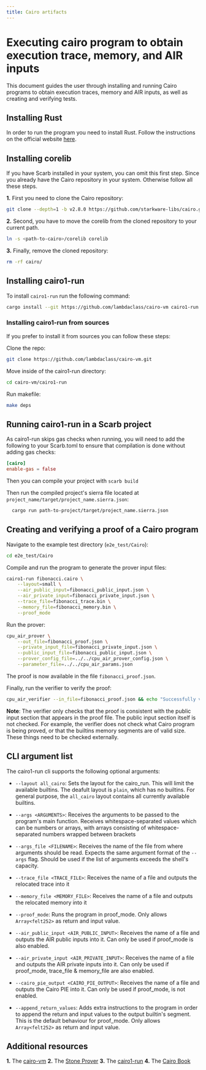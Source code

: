 ```yaml
---
title: Cairo artifacts
---
```


# Executing cairo program to obtain execution trace, memory, and AIR inputs

This document guides the user through installing and running Cairo programs to obtain execution traces, memory and AIR inputs, as well as creating and verifying tests.

## Installing Rust

In order to run the program you need to install Rust. Follow the instructions on the official website [here](https://www.rust-lang.org/tools/install).

## Installing corelib

If you have Scarb installed in your system, you can omit this first step. Since you already have the Cairo repository in your system. Otherwise follow all these steps.

**1.** First you need to clone the Cairo repository:
```bash
git clone --depth=1 -b v2.8.0 https://github.com/starkware-libs/cairo.git
```

**2.** Second, you have to move the corelib from the cloned repository to your current path.
```bash
ln -s <path-to-cairo>/corelib corelib
```

**3.** Finally, remove the cloned repository:
```bash
rm -rf cairo/
```

## Installing cairo1-run
To install `cairo1-run` run the following command:

```bash
cargo install --git https://github.com/lambdaclass/cairo-vm cairo1-run
```

### Installing cairo1-run from sources
If you prefer to install it from sources you can follow these steps:

Clone the repo:
```bash
git clone https://github.com/lambdaclass/cairo-vm.git
```

Move inside of the cairo1-run directory:
```bash
cd cairo-vm/cairo1-run
```

Run makefile:
```bash
make deps
```


## Running cairo1-run in a Scarb project
As cairo1-run skips gas checks when running, you will need to add the following to your Scarb.toml to ensure that compilation is done without adding gas checks:

```toml
[cairo]
enable-gas = false
```

Then you can compile your project with `scarb build`

Then run the compiled project's sierra file located at `project_name/target/project_name.sierra.json`:

```bash
  cargo run path-to-project/target/project_name.sierra.json 
```


## Creating and verifying a proof of a Cairo program


Navigate to the example test directory (`e2e_test/Cairo`):

```bash
cd e2e_test/Cairo
```

Compile and run the program to generate the prover input files:

```bash
cairo1-run fibonacci.cairo \
    --layout=small \
    --air_public_input=fibonacci_public_input.json \
    --air_private_input=fibonacci_private_input.json \
    --trace_file=fibonacci_trace.bin \
    --memory_file=fibonacci_memory.bin \
    --proof_mode
```

Run the prover:
```bash
cpu_air_prover \
    --out_file=fibonacci_proof.json \
    --private_input_file=fibonacci_private_input.json \
    --public_input_file=fibonacci_public_input.json \
    --prover_config_file=../../cpu_air_prover_config.json \
    --parameter_file=../../cpu_air_params.json
```

The proof is now available in the file `fibonacci_proof.json`.

Finally, run the verifier to verify the proof:
```bash
cpu_air_verifier --in_file=fibonacci_proof.json && echo "Successfully verified example proof."
```

**Note**: The verifier only checks that the proof is consistent with the public input section that appears in the proof file. The public input section itself is not checked. For example, the verifier does not check what Cairo program is being proved, or that the builtins memory segments are of valid size. These things need to be checked externally.


## CLI argument list

The cairo1-run cli supports the following optional arguments:

* `--layout all_cairo`: Sets the layout for the cairo_run. This will limit the available builtins. The deafult layout is `plain`, which has no builtins. For general purpose, the `all_cairo` layout contains all currently available builtins.

* `--args <ARGUMENTS>`: Receives the arguments to be passed to the program's main function. Receives whitespace-separated values which can be numbers or arrays, with arrays consisting of whitespace-separated numbers wrapped between brackets

* `--args_file <FILENAME>`: Receives the name of the file from where arguments should be read. Expects the same argument format of the `--args` flag. Should be used if the list of arguments exceeds the shell's capacity.

* `--trace_file <TRACE_FILE>`: Receives the name of a file and outputs the relocated trace into it

* `--memory_file <MEMORY_FILE>`: Receives the name of a file and outputs the relocated memory into it

* `--proof_mode`: Runs the program in proof_mode. Only allows `Array<felt252>` as return and input value.

* `--air_public_input <AIR_PUBLIC_INPUT>`: Receives the name of a file and outputs the AIR public inputs into it. Can only be used if proof_mode is also enabled.

* `--air_private_input <AIR_PRIVATE_INPUT>`: Receives the name of a file and outputs the AIR private inputs into it. Can only be used if proof_mode, trace_file & memory_file are also enabled.

* `--cairo_pie_output <CAIRO_PIE_OUTPUT>`: Receives the name of a file and outputs the Cairo PIE into it. Can only be used if proof_mode, is not enabled.

* `--append_return_values`: Adds extra instructions to the program in order to append the return and input values to the output builtin's segment. This is the default behaviour for proof_mode. Only allows `Array<felt252>` as return and input value.


## Additional resources

**1.** The [cairo-vm](https://github.com/lambdaclass/cairo-vm)
**2.** The [Stone Prover](https://github.com/starkware-libs/stone-prover)
**3.** The [cairo1-run](https://github.com/lambdaclass/cairo-vm/tree/main/cairo1-run)
**4.** The [Cairo Book](https://book.cairo-lang.org/title-page.html)